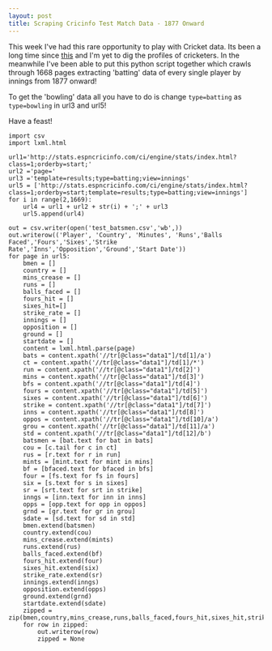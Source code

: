 ```yaml
---
layout: post
title: Scraping Cricinfo Test Match Data - 1877 Onward
---
```


This week I've had this rare opportunity to play with Cricket data. Its been a long time since [this](http://scriptogr.am/richie/post/extracting-urls-using-lxml) and I'm yet to dig the profiles of cricketers. In the meanwhile I've been able to put this python script together which crawls through 1668 pages extracting 'batting' data of every single player by innings from 1877 onward!

To get the 'bowling' data all you have to do is change `type=batting` as `type=bowling` in url3 and url5!

Have a feast!

    import csv
    import lxml.html
  
    url1='http://stats.espncricinfo.com/ci/engine/stats/index.html?class=1;orderby=start;'
    url2 ='page='
    url3 ='template=results;type=batting;view=innings'
    url5 = ['http://stats.espncricinfo.com/ci/engine/stats/index.html?class=1;orderby=start;template=results;type=batting;view=innings']
    for i in range(2,1669):
    	url4 = url1 + url2 + str(i) + ';' + url3
    	url5.append(url4)
    
    out = csv.writer(open('test_batsmen.csv','wb',))
    out.writerow(('Player', 'Country', 'Minutes', 'Runs','Balls Faced','Fours','Sixes','Strike Rate','Inns','Opposition','Ground','Start Date'))
    for page in url5:
    	bmen = []
    	country = []
    	mins_crease = []
    	runs = []
    	balls_faced = []
    	fours_hit = []
    	sixes_hit=[]
    	strike_rate = []
    	innings = []
    	opposition = []
    	ground = []
    	startdate = []
    	content = lxml.html.parse(page)
    	bats = content.xpath('//tr[@class="data1"]/td[1]/a')
    	ct = content.xpath('//tr[@class="data1"]/td[1]/*')
    	run = content.xpath('//tr[@class="data1"]/td[2]')
    	mins = content.xpath('//tr[@class="data1"]/td[3]')
    	bfs = content.xpath('//tr[@class="data1"]/td[4]')
    	fours = content.xpath('//tr[@class="data1"]/td[5]')
    	sixes = content.xpath('//tr[@class="data1"]/td[6]')
    	strike = content.xpath('//tr[@class="data1"]/td[7]')
    	inns = content.xpath('//tr[@class="data1"]/td[8]')
    	oppos = content.xpath('//tr[@class="data1"]/td[10]/a')
    	grou = content.xpath('//tr[@class="data1"]/td[11]/a')
    	std = content.xpath('//tr[@class="data1"]/td[12]/b')
    	batsmen = [bat.text for bat in bats]
    	cou = [c.tail for c in ct]
    	rus = [r.text for r in run]
    	mints = [mint.text for mint in mins]
    	bf = [bfaced.text for bfaced in bfs]
    	four = [fs.text for fs in fours]
    	six = [s.text for s in sixes]
    	sr = [srt.text for srt in strike]
    	inngs = [inn.text for inn in inns]
    	opps = [opp.text for opp in oppos]
    	grnd = [gr.text for gr in grou]
    	sdate = [sd.text for sd in std]
    	bmen.extend(batsmen)
    	country.extend(cou)
    	mins_crease.extend(mints)
    	runs.extend(rus)
    	balls_faced.extend(bf)
    	fours_hit.extend(four)
    	sixes_hit.extend(six)
    	strike_rate.extend(sr)
    	innings.extend(inngs)
    	opposition.extend(opps)
    	ground.extend(grnd)
    	startdate.extend(sdate)
    	zipped = zip(bmen,country,mins_crease,runs,balls_faced,fours_hit,sixes_hit,strike_rate,innings,opposition,ground,startdate)
    	for row in zipped:
    		out.writerow(row)
    		zipped = None
